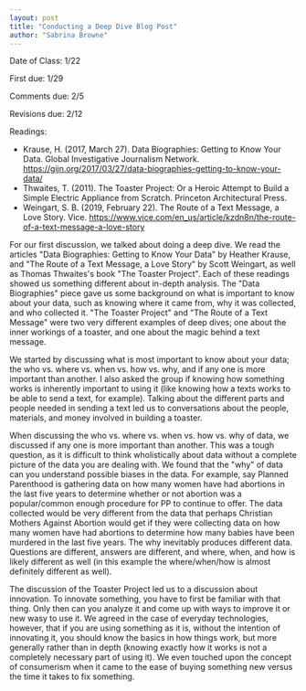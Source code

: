 ```yaml
---
layout: post
title: "Conducting a Deep Dive Blog Post"
author: "Sabrina Browne"
---
```

Date of Class: 1/22

First due: 1/29

Comments due: 2/5

Revisions due: 2/12

Readings:
- Krause, H. (2017, March 27). Data Biographies: Getting to Know Your Data. Global Investigative Journalism Network.
https://gijn.org/2017/03/27/data-biographies-getting-to-know-your-data/
- Thwaites, T. (2011). The Toaster Project: Or a Heroic Attempt to Build a Simple Electric Appliance from Scratch. 
Princeton Architectural Press.
- Weingart, S. B. (2019, February 22). The Route of a Text Message, a Love Story. Vice. 
https://www.vice.com/en_us/article/kzdn8n/the-route-of-a-text-message-a-love-story


For our first discussion, we talked about doing a deep dive. We read the articles "Data Biographies: Getting to Know 
Your Data" by Heather Krause, and "The Route of a Text Message, a Love Story" by Scott Weingart, as well as Thomas 
Thwaites's book "The Toaster Project". Each of these readings showed us something different about in-depth analysis.
The "Data Biographies" piece gave us some background on what is important to know about your data, such as knowing where
it came from, why it was collected, and who collected it. "The Toaster Project" and "The Route of a Text Message" were two
very different examples of deep dives; one about the inner workings of a toaster, and one about the magic behind a text message.

We started by discussing what is most important to know about your data; the who vs. where vs. when vs. how vs. why, and if
any one is more important than another. I also asked the group if knowing how something works is inherently important to using
it (like knowing how a texts works to be able to send a text, for example). Talking about the different parts and people needed in sending a text led us to conversations about the people, materials, and money involved in building a toaster. 

When discussing the who vs. where vs. when vs. how vs. why of data, we discussed if any one is more important than another. This was a tough question, as it is difficult to think wholistically about data without a complete picture of the data you are dealing with. We found that the "why" of data can you understand possible biases in the data. For example, say Planned Parenthood is gathering data on how many women have had abortions in the last five years to determine whether or not abortion was a popular/common enough procedure for PP to continue to offer. The data collected would be very different from the data that perhaps Christian Mothers Against Abortion would get if they were collecting data on how many women have had abortions to determine how many babies have been murdered in the last five years. The why inevitably produces different data. Questions are different, answers are different, and where, when, and how is likely different as well (in this example the where/when/how is almost definitely different as well).

The discussion of the Toaster Project led us to a discussion about innovation. To innovate something, you have to first be familiar with that thing. Only then can you analyze it and come up with ways to improve it or new wasy to use it. We agreed in the case of everyday technologies, however, that if you are using something as it is, without the intention of innovating it, you should know the basics in how things work, but more generally rather than in depth (knowing exactly how it works is not a completely necessary part of using it). We even touched upon the concept of consumerism when it came to the ease of buying something new versus the time it takes to fix something.
